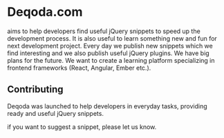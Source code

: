 #  Deqoda.com 

aims to help developers find useful jQuery snippets to speed up the development process. It is also useful to learn something new and fun for next development project. Every day we publish new snippets which we find interesting and we also publish useful jQuery plugins. We have big plans for the future. We want to create a learning platform specializing in frontend frameworks (React, Angular, Ember etc.).


## Contributing 

Deqoda was launched to help developers in everyday tasks, providing ready and useful jQuery snippets.

if you want to suggest a snippet, please let us know.